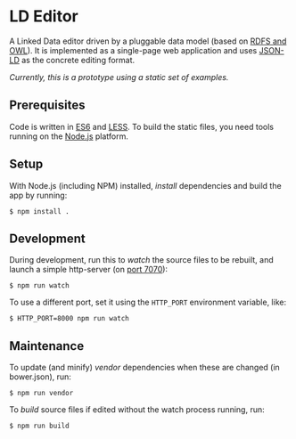 # LD Editor

A Linked Data editor driven by a pluggable data model (based on [RDFS and OWL](https://www.cambridgesemantics.com/semantic-university/learn-owl-and-rdfs)). It is implemented as a single-page web application and uses [JSON-LD](http://json-ld.org/) as the concrete editing format.

*Currently, this is a prototype using a static set of examples.*

## Prerequisites

Code is written in [ES6](https://babeljs.io/) and [LESS](http://lesscss.org/). To build the static files, you need tools running on the [Node.js](https://nodejs.org/) platform.

## Setup

With Node.js (including NPM) installed, *install* dependencies and build the app by running:

    $ npm install .

## Development

During development, run this to *watch* the source files to be rebuilt, and launch a simple http-server (on [port 7070](http://localhost:7000/)):

    $ npm run watch

To use a different port, set it using the `HTTP_PORT` environment variable, like:

    $ HTTP_PORT=8000 npm run watch

## Maintenance

To update (and minify) *vendor* dependencies when these are changed (in bower.json), run:

    $ npm run vendor

To *build* source files if edited without the watch process running, run:

    $ npm run build

